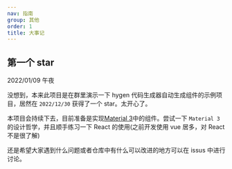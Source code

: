 ```yaml
---
nav: 指南
group: 其他
order: 1
title: 大事记
---
```


## 第一个 star

2022/01/09 午夜

没想到，本来此项目是在群里演示一下 hygen 代码生成器自动生成组件的示例项目，居然在 `2022/12/30` 获得了一个 star。太开心了。

本项目会持续下去，目前准备是实现[Material 3](https://m3.material.io)中的组件。尝试一下 `Material 3` 的设计哲学，并且顺手练习一下 React 的使用(之前开发使用 vue 居多，对 React 不是很了解)

还是希望大家遇到什么问题或者仓库中有什么可以改进的地方可以在 issus 中进行讨论。
